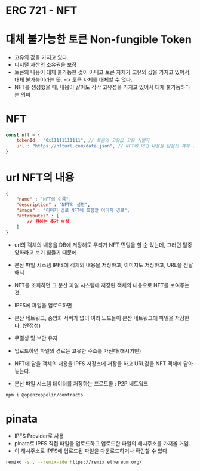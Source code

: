 # ERC 721 - NFT

# 대체 불가능한 토큰 Non-fungible Token
- 고유의 값을 가지고 있다.
- 디지털 자산의 소유권을 보장
- 토큰의 내용이 대체 불가능한 것이 아니고 토큰 자체가 고유의 값을 가지고 있어서, 대체 불가능이라는 뜻.
=> 토큰 자체를 대체할 수 없다.
- NFT를 생성했을 때, 내용이 같아도 각각 고유성을 가지고 있어서 대체 불가능하다는 의미

# NFT
```javascript
const nft = {
    tokenId : "0x11111111111", // 토큰의 고유값 고유 식별자
    url : "https://nfturl.com/data.json", // NFT에 어떤 내용을 담을지 객체 경로
}
```

# url NFT의 내용
```json
{
    "name" : "NFT의 이름",
    "description" : "NFT의 설명",
    "image" : "이미지 경로 NFT에 포함할 이미지 경로",
    "attributes" : [
        // 원하는 추가 속성
    ]
}
```

- url의 객체의 내용을 DB에 저장해도 우리가 NFT 민팅을 할 순 있는데, 그러면 탈중앙화라고 보기 힘들기 때문에
- 분산 파일 시스템 IPFS에 객체의 내용을 저장하고, 이미지도 저장하고, URL을 전달해서
- NFT를 조회하면 그 분산 파일 시스템에 저장된 객체의 내용으로 NFT를 보여주는 것.

- IPFS에 파일을 업로드하면
- 분산 네트워크, 중앙화 서버가 없이 여러 노드들이 분산 네트워크에 파일을 저장한다. (안정성)
- 무결성 및 보안 유지
- 업로드하면 파일의 경로는 고유한 주소를 가진다(해시기반)
- NFT에 담을 객체의 내용을 IPFS 저장소에 저장을 하고 URL값을 NFT 객체에 담아놓는다.

- 분산 파일 시스템 데이터를 저장하는 프로토콜 : P2P 네트워크

```sh
npm i @openzeppelin/contracts
```

# pinata
- IPFS Provider로 사용
- pinata로 IPFS 직접 파일을 업로드하고 업로드한 파일의 해시주소를 가져올 거임.
- 이 해시주소로 IPFS에 업로드된 파일을 다운로드하거나 확인할 수 있다.

```sh
remixd -s . --remix-ide https://remix.ethereum.org/
```


